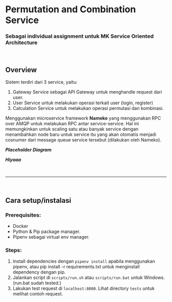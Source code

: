 # Permutation and Combination Service
### Sebagai individual assignment untuk MK Service Oriented Architecture

<br>

## Overview  

Sistem terdiri dari 3 service, yaitu:
1. Gateway Service sebagai API Gateway untuk menghandle request dari user.
2. User Service untuk melakukan operasi terkait user (login, register)
3. Calculation Service untuk melakukan operasi permutasi dan kombinasi.

Menggunakan microservice framework **Nameko** yang menggunakan RPC over AMQP untuk melakukan RPC antar service-service. Hal ini memungkinkan untuk scaling satu atau banyak service dengan menambahkan node baru untuk service itu yang akan otomatis menjadi cosnumer dari message queue service tersebut (dilakukan oleh Nameko).

***Placeholder Diagram***


***Hiyaaa***

<br>

---

<br>

## Cara setup/instalasi
### **Prerequisites**:
- Docker
- Python & Pip package manager.
- Pipenv sebagai virtual env manager.

### **Steps**:
1. Install dependencies dengan `pipenv install` apabila menggunakan pipenv, atau pip install -r requirements.txt untuk menginstall dependency dengan pip.
2. Jalankan script di `scripts/run.sh` atau `scripts/run.bat` untuk Windows. (run.bat sudah tested.)
3. Lakukan test request di `localhost:8000`. Lihat directory `tests` untuk melihat contoh request.
